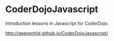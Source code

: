 CoderDojoJavascript
===================

Introduction lessons in Javascript for CoderDojo.

http://geenentijd.github.io/CoderDojoJavascript/
